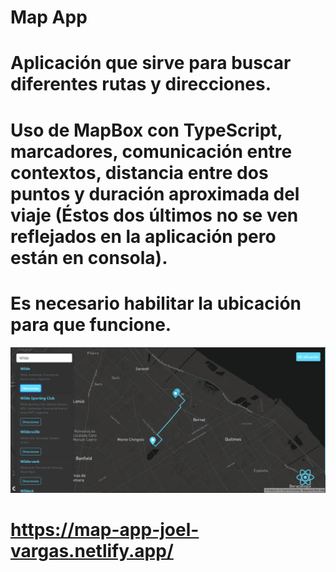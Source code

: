 # Map App
# Aplicación que sirve para buscar diferentes rutas y direcciones. 
# Uso de MapBox con TypeScript, marcadores, comunicación entre contextos, distancia entre dos puntos y   duración aproximada del viaje (Éstos dos últimos no se ven reflejados en la aplicación pero están en consola). 
# Es necesario habilitar la ubicación para que funcione. 

![Map](map.png)

# https://map-app-joel-vargas.netlify.app/